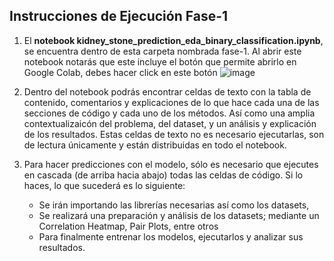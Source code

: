 ## Instrucciones de Ejecución Fase-1

1. El **notebook kidney_stone_prediction_eda_binary_classification.ipynb**, se encuentra dentro de esta carpeta nombrada fase-1. Al abrir este notebook notarás que este incluye el botón que permite abrirlo en Google Colab, debes hacer click en este botón
![image](https://github.com/Jhonier-Jimenez/kidney-stone-prediction/assets/32853930/3562ee45-58aa-43c0-8a2a-c65f398308f0)

2. Dentro del notebook podrás encontrar celdas de texto con la tabla de contenido, comentarios y explicaciones de lo que hace cada una de las secciones de código y cada uno de los métodos. Así como una amplia contextualizaicón del problema, del dataset, y un análisis y explicación de los resultados. Estas celdas de texto no es necesario ejecutarlas, son de lectura únicamente y están distribuidas en todo el notebook.

3. Para hacer predicciones con el modelo, sólo es necesario que ejecutes en cascada (de arriba hacia abajo) todas las celdas de código. Si lo haces, lo que sucederá es lo siguiente:
   - Se irán importando las librerías necesarias así como los datasets,
   - Se realizará una preparación y análisis de los datasets; mediante un Correlation Heatmap, Pair Plots, entre otros
   - Para finalmente entrenar los modelos, ejecutarlos y analizar sus resultados.


